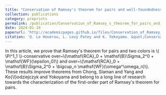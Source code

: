 ```yaml
---
title: "Conservation of Ramsey's theorem for pairs and well-foundedness"
collection: publications
category: preprints
permalink: /publication/Conservation_of_Ramsey_s_theorem_for_pairs_and_well_foundedness
date: 2024-01-18
paperurl: 'http://academicpages.github.io/files/Conservation_of_Ramsey_s_theorem_for_pairs_and_well_foundedness.pdf'
citation: 'Q. Le Houérou, L. Levy Patey and K. Yokoyama. &quot;Conservation of Ramsey's theorem for pairs and well-foundedness.&quot.'
---
```


In this article, we prove that Ramsey's theorem for pairs and two colors is \\( \Pi^1_1 \\)-conservative over~\\(\mathsf{RCA}_0 + \mathsf{B}\Sigma_2^0 + \mathsf{WF}(\epsilon_0)\\) and   over~\\(\mathsf{RCA}_0 + \mathsf{B}\Sigma_2^0 + \bigcup_n \mathsf{WF}(\omega^\omega_n)\\). These results improve theorems from Chong, Slaman and Yang and Ko{\l}odziejczyk and Yokoyama and belong to a long line of research towards the characterization of the first-order part of Ramsey's theorem for pairs.